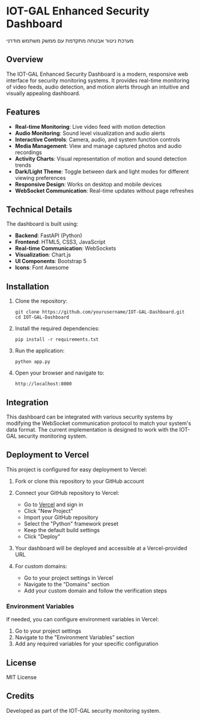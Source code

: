# IOT-GAL Enhanced Security Dashboard

מערכת ניטור אבטחה מתקדמת עם ממשק משתמש מודרני

## Overview

The IOT-GAL Enhanced Security Dashboard is a modern, responsive web interface for security monitoring systems. It provides real-time monitoring of video feeds, audio detection, and motion alerts through an intuitive and visually appealing dashboard.

## Features

- **Real-time Monitoring**: Live video feed with motion detection
- **Audio Monitoring**: Sound level visualization and audio alerts
- **Interactive Controls**: Camera, audio, and system function controls
- **Media Management**: View and manage captured photos and audio recordings
- **Activity Charts**: Visual representation of motion and sound detection trends
- **Dark/Light Theme**: Toggle between dark and light modes for different viewing preferences
- **Responsive Design**: Works on desktop and mobile devices
- **WebSocket Communication**: Real-time updates without page refreshes

## Technical Details

The dashboard is built using:

- **Backend**: FastAPI (Python)
- **Frontend**: HTML5, CSS3, JavaScript
- **Real-time Communication**: WebSockets
- **Visualization**: Chart.js
- **UI Components**: Bootstrap 5
- **Icons**: Font Awesome

## Installation

1. Clone the repository:

   ```
   git clone https://github.com/yourusername/IOT-GAL-Dashboard.git
   cd IOT-GAL-Dashboard
   ```

2. Install the required dependencies:

   ```
   pip install -r requirements.txt
   ```

3. Run the application:

   ```
   python app.py
   ```

4. Open your browser and navigate to:
   ```
   http://localhost:8000
   ```

## Integration

This dashboard can be integrated with various security systems by modifying the WebSocket communication protocol to match your system's data format. The current implementation is designed to work with the IOT-GAL security monitoring system.

## Deployment to Vercel

This project is configured for easy deployment to Vercel:

1. Fork or clone this repository to your GitHub account

2. Connect your GitHub repository to Vercel:
   - Go to [Vercel](https://vercel.com/) and sign in
   - Click "New Project"
   - Import your GitHub repository
   - Select the "Python" framework preset
   - Keep the default build settings
   - Click "Deploy"

3. Your dashboard will be deployed and accessible at a Vercel-provided URL

4. For custom domains:
   - Go to your project settings in Vercel
   - Navigate to the "Domains" section
   - Add your custom domain and follow the verification steps

### Environment Variables

If needed, you can configure environment variables in Vercel:

1. Go to your project settings
2. Navigate to the "Environment Variables" section
3. Add any required variables for your specific configuration

## License

MIT License

## Credits

Developed as part of the IOT-GAL security monitoring system.
